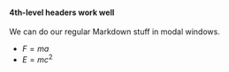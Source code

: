#### 4th-level headers work well

We can do our regular Markdown stuff in modal windows.

* $F = ma$
* $E = mc^2$
